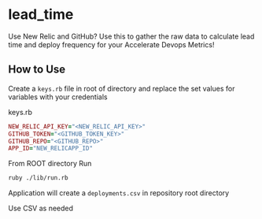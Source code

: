 # lead_time
Use New Relic and GitHub? Use this to gather the raw data to calculate lead time and deploy frequency for your Accelerate Devops Metrics!


## How to Use

Create a `keys.rb` file in root of directory and replace the set values for variables with your credentials 

keys.rb

```ruby
NEW_RELIC_API_KEY="<NEW_RELIC_API_KEY>"
GITHUB_TOKEN="<GITHUB_TOKEN_KEY>"
GITHUB_REPO="<GITHUB_REPO>"
APP_ID="NEW_RELICAPP_ID"
```

From ROOT directory Run

```bash
ruby ./lib/run.rb
```

Application will create a `deployments.csv` in repository root directory

Use CSV as needed
